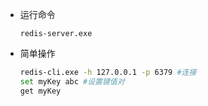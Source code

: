 - 运行命令
  ```
  redis-server.exe
  ```
- 简单操作
  ```bash
  redis-cli.exe -h 127.0.0.1 -p 6379 #连接
  set myKey abc #设置键值对
  get myKey 
  ```